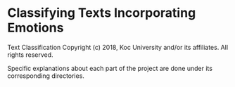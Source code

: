 Classifying Texts Incorporating Emotions
====================================================

Text Classification
Copyright (c) 2018, Koc University and/or its affiliates. All rights reserved.

Specific explanations about each part of the project are done under its corresponding directories.
